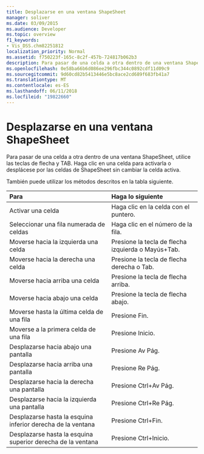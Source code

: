 ```yaml
---
title: Desplazarse en una ventana ShapeSheet
manager: soliver
ms.date: 03/09/2015
ms.audience: Developer
ms.topic: overview
f1_keywords:
- Vis_DSS.chm82251812
localization_priority: Normal
ms.assetid: f750223f-165c-8c2f-457b-724817b062b3
description: Para pasar de una celda a otra dentro de una ventana ShapeSheet, utilice las teclas de flecha y TAB. Haga clic en una celda para activarla o desplácese por las celdas de ShapeSheet sin cambiar la celda activa.
ms.openlocfilehash: 0e58ba66b6d086ee296fbc344c0892cdf11d09c9
ms.sourcegitcommit: 9d60cd82b5413446e5bc8ace2cd689f683fb41a7
ms.translationtype: MT
ms.contentlocale: es-ES
ms.lasthandoff: 06/11/2018
ms.locfileid: "19822660"
---
```

# <a name="move-around-a-shapesheet-window"></a>Desplazarse en una ventana ShapeSheet

Para pasar de una celda a otra dentro de una ventana ShapeSheet, utilice las teclas de flecha y TAB. Haga clic en una celda para activarla o desplácese por las celdas de ShapeSheet sin cambiar la celda activa.
  
También puede utilizar los métodos descritos en la tabla siguiente.
  
|**Para**|**Haga lo siguiente**|
|:-----|:-----|
| Activar una celda  <br/> | Haga clic en la celda con el puntero.  <br/> |
| Seleccionar una fila numerada de celdas  <br/> | Haga clic en el número de la fila.  <br/> |
| Moverse hacia la izquierda una celda  <br/> | Presione la tecla de flecha izquierda o Mayús+Tab.  <br/> |
| Moverse hacia la derecha una celda  <br/> | Presione la tecla de flecha derecha o Tab.  <br/> |
| Moverse hacia arriba una celda  <br/> | Presione la tecla de flecha arriba.  <br/> |
| Moverse hacia abajo una celda  <br/> | Presione la tecla de flecha abajo.  <br/> |
| Moverse hasta la última celda de una fila  <br/> | Presione Fin.  <br/> |
| Moverse a la primera celda de una fila  <br/> | Presione Inicio.  <br/> |
| Desplazarse hacia abajo una pantalla  <br/> | Presione Av Pág.  <br/> |
| Desplazarse hacia arriba una pantalla  <br/> | Presione Re Pág.  <br/> |
| Desplazarse hacia la derecha una pantalla  <br/> | Presione Ctrl+Av Pág.  <br/> |
| Desplazarse hacia la izquierda una pantalla  <br/> | Presione Ctrl+Re Pág.  <br/> |
| Desplazarse hasta la esquina inferior derecha de la ventana  <br/> | Presione Ctrl+Fin.  <br/> |
| Desplazarse hasta la esquina superior derecha de la ventana  <br/> | Presione Ctrl+Inicio.  <br/> |
   

